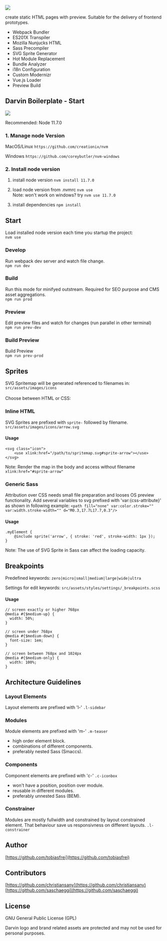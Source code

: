 ![](http://tobiasfrei.ch/github/darvin-boilerplate/darvin-MIT_(c)TobiasFrei.svg)

create static HTML pages with preview. Suitable for the delivery of frontend prototypes.

- Webpack Bundler
- ES201X Transpiler
- Mozilla Nunjucks HTML
- Sass Precompiler
- SVG Sprite Generator
- Hot Module Replacement
- Bundle Analyzer
- i18n Configuration
- Custom Modernizr
- Vue.js Loader
- Preview Build

## Darvin Boilerplate - Start
![](https://img.shields.io/github/last-commit/tobiasfrei/darvin-boilerplate.svg?style=flat)

Recommended: Node 11.7.0

### 1. Manage node Version
MacOS/Linux
```https://github.com/creationix/nvm```

Windows
```https://github.com/coreybutler/nvm-windows```

### 2. Install node version

1. install node version ```nvm install 11.7.0```

2. load node version from .nvmrc ```nvm use```<br>
Note: won't work on windows? try ```nvm use 11.7.0```

3. install dependencies ```npm install```

## Start
Load installed node version each time you startup the project:<br>
```nvm use```

### Develop
Run webpack dev server and watch file change.<br>
```npm run dev```

### Build
Run this mode for minifyed outstream. Required for SEO purpose and CMS asset aggregations.<br>
```npm run prod```

### Preview
Edit preview files and watch for changes (run parallel in other terminal)<br>
```npm run prev-dev```

### Build Preview
Build Preview<br>
```npm run prev-prod```

## Sprites
SVG Spritemap will be generated referenced to filenames in:<br>
```src/assets/images/icons```<br>
<br>
Choose between HTML or CSS:<br>

### Inline HTML
SVG Sprites are prefixed with ```sprite-``` followed by filename.<br>
```src/assets/images/icons/arrow.svg```<br>

#### Usage
```
<svg class="icon">
    <use xlink:href="/path/to/spritemap.svg#sprite-arrow"></use>
</svg>
```
Note: Render the map in the body and access without filename ```xlink:href="#sprite-arrow"```

### Generic Sass
Attribution over CSS needs small file preparation and looses OS preview functionality.
Add several variables to svg prefixed with 'var:{css-attribute}' as shown in following example:
```<path fill="none" var:color.stroke="" var:width.stroke-width="" d="M0.3,17.7L17.7,0.3"/>```

#### Usage
```
.myElement {
    @include sprite('arrow', { stroke: 'red', stroke-width: 1px });
}
```
Note: The use of SVG Sprite in Sass can affect the loading capacity.

## Breakpoints
Predefined keywords:
```zero|micro|small|medium|large|wide|ultra```

Settings for edit keywords:
```src/assets/styles/settings/_breakpoints.scss```

#### Usage
```
// screen exactly or higher 768px
@media #{$medium-up} {
  width: 50%;
}

// screen under 768px
@media #{$medium-down} {
  font-size: 1em;
}

// screen between 768px and 1024px
@media #{$medium-only} {
  width: 100%;
}
```

## Architecture Guidelines

### Layout Elements
Layout elements are prefixed with 'l-'
```.l-sidebar```

### Modules
Module elements are prefixed with 'm-'
```.m-teaser```

- high order element block.
- combinations of different components.
- preferably nested Sass (Smaccs).

### Components
Component elements are prefixed with 'c-'
```.c-iconbox```

- won't have a position, position over module.
- reusable in different modules.
- preferably unnested Sass (BEM).

### Constrainer
Modules are mostly fullwidth and constrained by layout constrained element.
That behaviour save us responsivness on different layouts.
```.l-constrainer```

## Author
[https://github.com/tobiasfrei](https://github.com/tobiasfrei)

## Contributors
[https://github.com/christiansany](https://github.com/christiansany)  
[https://github.com/saschaeggi](https://github.com/saschaeggi)

## License
GNU General Public License (GPL)

Darvin logo and brand related assets are protected and may not be used for personal purposes.
